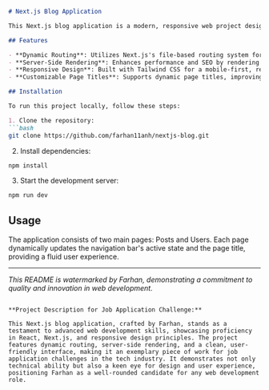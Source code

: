 ```markdown
# Next.js Blog Application

This Next.js blog application is a modern, responsive web project designed and developed by Farhan as a showcase of proficiency in React and Next.js technologies. It features dynamic routing, server-side rendering, and a minimalist design approach, making it an ideal candidate for demonstrating advanced web development skills in a job application challenge.

## Features

- **Dynamic Routing**: Utilizes Next.js's file-based routing system for creating a seamless navigation experience.
- **Server-Side Rendering**: Enhances performance and SEO by rendering pages on the server before sending them to the client.
- **Responsive Design**: Built with Tailwind CSS for a mobile-first, responsive layout.
- **Customizable Page Titles**: Supports dynamic page titles, improving usability and SEO.

## Installation

To run this project locally, follow these steps:

1. Clone the repository:
```bash
git clone https://github.com/farhan11anh/nextjs-blog.git
```

2. Install dependencies:
```bash
npm install
```

3. Start the development server:
```bash
npm run dev
```

## Usage

The application consists of two main pages: Posts and Users. Each page dynamically updates the navigation bar's active state and the page title, providing a fluid user experience.

---

*This README is watermarked by Farhan, demonstrating a commitment to quality and innovation in web development.*
```

**Project Description for Job Application Challenge:**

This Next.js blog application, crafted by Farhan, stands as a testament to advanced web development skills, showcasing proficiency in React, Next.js, and responsive design principles. The project features dynamic routing, server-side rendering, and a clean, user-friendly interface, making it an exemplary piece of work for job application challenges in the tech industry. It demonstrates not only technical ability but also a keen eye for design and user experience, positioning Farhan as a well-rounded candidate for any web development role.